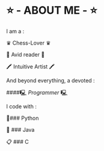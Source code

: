 # ⭐ - ABOUT ME - ⭐

I am a : 

♛ Chess-Lover ♛  

📰 Avid reader 📰  

🖍️ Intuitive Artist 🖍️  



And beyond everything, a devoted :  
  
####🖳 *Programmer* 🖳 

I code with : 

🐍### Python

🧱 ### Java

📋 ### C



